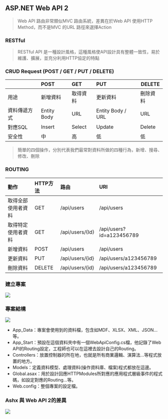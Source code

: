 ## ASP.NET Web API 2

> Web API 路由非常類似MVC 路由系統，差異在於Web API 使用HTTP Method，而不是MVC 的URL 路徑來選擇Action

### RESTful 

> RESTful API 是一種設計風格，這種風格使API設計具有整體一致性，易於維護、擴展，並充分利用HTTP協定的特點


### CRUD Request (POST / GET / PUT / DELETE)

||POST|GET|PUT|DELETE|
|:-----|:----- |:-------|:-----|----- |
|用途|新增資料|取得資料|更新資料|刪除資料
|資料傳遞方式|Entity Body|URL |Entity Body / URL|	URL
|對應SQL|Insert|Select|Update|Delete
|安全性|中|高|低|低
> 簡單的四個操作，分別代表我們最常對資料所做的四種行為，新增、搜尋、修改、刪除

### ROUTING

|動作|HTTP方法|路由|URI|
|:-----|:----- |:-------|:-----|
|取得全部使用者資料	|GET	|/api/users|/api/users|
|取得特定使用者資料	|GET	|/api/users/{Id}|/api/users?id=a123456789|
|新增資料	|POST	|/api/users	|/api/users|
|更新資料	|PUT	|/api/users/{id}|/api/users/a123456789|
|刪除資料	|DELETE	|/api/users/{id}|/api/users/a123456789|

### 建立專案

![](https://i.imgur.com/7dTkHpX.png)

### 專案結構

![](https://i.imgur.com/4nbeDny.png)

+ App_Data：專案會使用到的資料檔，包含如MDF、XLSX、XML、JSON...等。
+ App_Start：預設在這個資料夾中有一個WebApiConfig.cs檔，他記錄了Web API的Routing設定，工程師也可以在這裡去設計自己的Routing。
+ Controllers：放置控制器的所在地，也就是所有商業邏輯、演算法...等程式放置的地方。
+ Models：定義資料模型、處理資料(操作資料庫、檔案)程式都放在這邊。
+ Global.asax：用於設計回應HTTPModules所對應的應用程式層級事件的程式碼，如設定對應的Routing...等。
+ Web.config：整個專案的設定檔。

### Ashx  與 Web API 2的差異

![](https://i.imgur.com/pkc1X4b.png)

